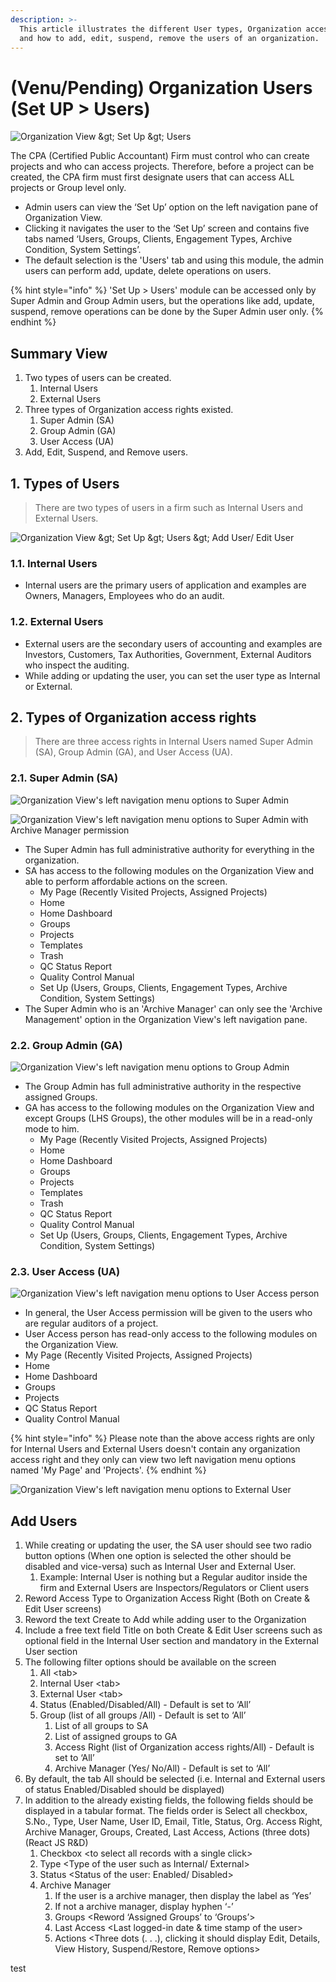 ```yaml
---
description: >-
  This article illustrates the different User types, Organization access rights
  and how to add, edit, suspend, remove the users of an organization.
---
```


# \(Venu/Pending\) Organization Users \(Set UP &gt; Users\)

![Organization View &amp;gt; Set Up &amp;gt; Users](../../.gitbook/assets/set-up-users.png)

The CPA \(Certified Public Accountant\) Firm must control who can create projects and who can access projects. Therefore, before a project can be created, the CPA firm must first designate users that can access ALL projects or Group level only.

* Admin users can view the ‘Set Up’ option on the left navigation pane of Organization View.
* Clicking it navigates the user to the ‘Set Up’ screen and contains five tabs named ‘Users, Groups, Clients, Engagement Types, Archive Condition, System Settings’.
* The default selection is the 'Users' tab and using this module, the admin users can perform add, update, delete operations on users.

{% hint style="info" %}
'Set Up &gt; Users' module can be accessed only by Super Admin and Group Admin users, but the operations like add, update, suspend, remove operations can be done by the Super Admin user only.
{% endhint %}

## Summary View

1. Two types of users can be created.
   1. Internal Users
   2. External Users
2. Three types of Organization access rights existed.
   1. Super Admin \(SA\)
   2. Group Admin \(GA\)
   3. User Access \(UA\)
3. Add, Edit, Suspend, and Remove users.

## 1. Types of Users

> There are two types of users in a firm such as Internal Users and External Users.

![Organization View &amp;gt; Set Up &amp;gt; Users &amp;gt; Add User/ Edit User](../../.gitbook/assets/user-types%20%281%29.png)

### 1.1. Internal Users

* Internal users are the primary users of application and examples are Owners, Managers, Employees who do an audit.

### 1.2. External Users

* External users are the secondary users of accounting and examples are Investors, Customers, Tax Authorities, Government, External Auditors who inspect the auditing.
* While adding or updating the user, you can set the user type as Internal or External.

## 2. **Types of Organization access rights**

> There are three access rights in Internal Users named Super Admin \(SA\), Group Admin \(GA\), and User Access \(UA\).

### 2.1. Super Admin \(SA\)

![Organization View&apos;s left navigation menu options to Super Admin](../../.gitbook/assets/sa%20%282%29.png)

![Organization View&apos;s left navigation menu options to Super Admin with Archive Manager permission](../../.gitbook/assets/sa-am.png)

* The Super Admin has full administrative authority for everything in the organization.
* SA has access to the following modules on the Organization View and able to perform affordable actions on the screen.
  * My Page \(Recently Visited Projects, Assigned Projects\)
  * Home
  * Home Dashboard
  * Groups
  * Projects
  * Templates
  * Trash
  * QC Status Report
  * Quality Control Manual
  * Set Up \(Users, Groups, Clients, Engagement Types, Archive Condition, System Settings\)
* The Super Admin who is an 'Archive Manager' can only see the 'Archive Management' option in the Organization View's left navigation pane.

### 2.2. Group Admin \(GA\)

![Organization View&apos;s left navigation menu options to Group Admin](../../.gitbook/assets/ga.png)

* The Group Admin has full administrative authority in the respective assigned Groups.
* GA has access to the following modules on the Organization View and except Groups \(LHS Groups\), the other modules will be in a read-only mode to him.
  * My Page \(Recently Visited Projects, Assigned Projects\)
  * Home
  * Home Dashboard
  * Groups
  * Projects
  * Templates
  * Trash
  * QC Status Report
  * Quality Control Manual
  * Set Up \(Users, Groups, Clients, Engagement Types, Archive Condition, System Settings\)

### 2.3. User Access \(UA\)

![Organization View&apos;s left navigation menu options to User Access person](../../.gitbook/assets/ua%20%281%29.png)

* In general, the User Access permission will be given to the users who are regular auditors of a project.
* User Access person has read-only access to the following modules on the Organization View.
* My Page \(Recently Visited Projects, Assigned Projects\)
* Home
* Home Dashboard
* Groups
* Projects
* QC Status Report
* Quality Control Manual

{% hint style="info" %}
Please note than the above access rights are only for Internal Users and External Users doesn't contain any organization access right and they only can view two left navigation menu options named 'My Page' and 'Projects'.
{% endhint %}

![Organization View&apos;s left navigation menu options to External User](../../.gitbook/assets/external-user.png)

## Add Users

1. While creating or updating the user, the SA user should see two radio button options \(When one option is selected the other should be disabled and vice-versa\) such as Internal User and External User.
   1. Example: Internal User is nothing but a Regular auditor inside the firm and External Users are Inspectors/Regulators or Client users
2. Reword Access Type to Organization Access Right \(Both on Create & Edit User screens\)
3. Reword the text Create to Add while adding user to the Organization
4. Include a free text field Title on both Create & Edit User screens such as optional field in the Internal User section and mandatory in the External User section
5. The following filter options should be available on the screen
   1. All &lt;tab&gt;
   2. Internal User &lt;tab&gt;
   3. External User &lt;tab&gt;
   4. Status \(Enabled/Disabled/All\) - Default is set to ‘All’
   5. Group \(list of all groups /All\) - Default is set to ‘All’
      1. List of all groups to SA
      2. List of assigned groups to GA
      3. Access Right \(list of Organization access rights/All\) - Default is set to ‘All’
      4. Archive Manager \(Yes/ No/All\) - Default is set to ‘All’
6. By default, the tab All should be selected \(i.e. Internal and External users of status Enabled/Disabled should be displayed\)
7. In addition to the already existing fields, the following fields should be displayed in a tabular format. The fields order is Select all checkbox, S.No., Type, User Name, User ID, Email, Title, Status, Org. Access Right, Archive Manager, Groups, Created, Last Access, Actions \(three dots\) \(React JS R&D\)
   1. Checkbox &lt;to select all records with a single click&gt;
   2. Type &lt;Type of the user such as Internal/ External&gt;
   3. Status &lt;Status of the user: Enabled/ Disabled&gt;
   4. Archive Manager
      1. If the user is a archive manager, then display the label as ‘Yes’
      2. If not a archive manager, display hyphen ‘-’
      3. Groups &lt;Reword ‘Assigned Groups’ to ‘Groups’&gt;
      4. Last Access &lt;Last logged-in date & time stamp of the user&gt;
      5. Actions &lt;Three dots \(. . .\), clicking it should display Edit, Details, View History, Suspend/Restore, Remove options&gt;

test

